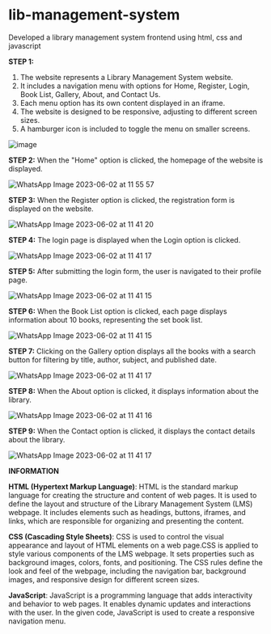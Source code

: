 # lib-management-system
Developed a library management system frontend using html, css and javascript

**STEP 1:**
1. The website represents a Library Management System website.
2. It includes a navigation menu with options for Home, Register, Login, Book List, Gallery, About, and Contact Us.
3. Each menu option has its own content displayed in an iframe.
4. The website is designed to be responsive, adjusting to different screen sizes.
5. A hamburger icon is included to toggle the menu on smaller screens.
 
![image](https://github.com/Snehitha-K-B/lib-management-system/assets/116382630/694bc7b0-b17c-4d69-bc48-903a03ed6a38)

**STEP 2:**
When the "Home" option is clicked, the homepage of the website is displayed.

![WhatsApp Image 2023-06-02 at 11 55 57](https://github.com/Snehitha-K-B/lib-management-system/assets/116382630/6508905e-b1f7-4d40-8bad-118c34d70a47)

**STEP 3:**
When the Register option is clicked, the registration form is displayed on the website.

![WhatsApp Image 2023-06-02 at 11 41 20](https://github.com/Snehitha-K-B/lib-management-system/assets/116382630/5fd4c453-6030-4ebd-a249-b4fc34c1de10)

**STEP 4:**
The login page is displayed when the Login option is clicked.

![WhatsApp Image 2023-06-02 at 11 41 17](https://github.com/Snehitha-K-B/lib-management-system/assets/116382630/179159e0-ba53-477b-8a0b-a6a7915da07a)

**STEP 5:**
After submitting the login form, the user is navigated to their profile page.

![WhatsApp Image 2023-06-02 at 11 41 15](https://github.com/Snehitha-K-B/lib-management-system/assets/116382630/ba16803e-73ae-4cc3-88d8-eb967ab3e6d4)

**STEP 6:**
When the Book List option is clicked, each page displays information about 10 books, representing the set book list.

![WhatsApp Image 2023-06-02 at 11 41 15](https://github.com/Snehitha-K-B/lib-management-system/assets/116382630/b413f1d0-346e-4349-b8e5-875287db5e31)

**STEP 7:**
Clicking on the Gallery option displays all the books with a search button for filtering by title, author, subject, and published date.

![WhatsApp Image 2023-06-02 at 11 41 17](https://github.com/Snehitha-K-B/lib-management-system/assets/116382630/4fe19b6d-5b55-4fe6-ac12-946981ff4899)

**STEP 8:**
When the About option is clicked, it displays information about the library.

![WhatsApp Image 2023-06-02 at 11 41 16](https://github.com/Snehitha-K-B/lib-management-system/assets/116382630/bfe2793a-7de4-4919-8da2-a63d5a8dabac)

**STEP 9:**
When the Contact option is clicked, it displays the contact details about the library.

![WhatsApp Image 2023-06-02 at 11 41 17](https://github.com/Snehitha-K-B/lib-management-system/assets/116382630/c6ddbdd4-c9e8-4d8f-ad8e-ed21bba9c7a8)


**INFORMATION**

**HTML (Hypertext Markup Language)**: HTML is the standard markup language for creating the structure and content of web pages. It is used to define the layout and structure of the Library Management System (LMS) webpage. It includes elements such as headings, buttons, iframes, and links, which are responsible for organizing and presenting the content.

**CSS (Cascading Style Sheets)**: CSS is used to control the visual appearance and layout of HTML elements on a web page.CSS is applied to style various components of the LMS webpage. It sets properties such as background images, colors, fonts, and positioning. The CSS rules define the look and feel of the webpage, including the navigation bar, background images, and responsive design for different screen sizes.

**JavaScript**: JavaScript is a programming language that adds interactivity and behavior to web pages. It enables dynamic updates and interactions with the user. In the given code, JavaScript is used to create a responsive navigation menu.
